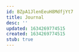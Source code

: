 ```yaml
---
id: BZpA1JlenEeuH8MdfjYt7
title: Journal
desc: ''
updated: 1634269774515
created: 1634269774515
stub: true
---
```


